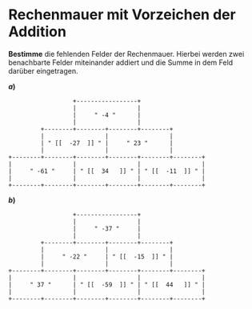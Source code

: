 <!--
version:  0.0.1

language: de

@style
input {
    text-align: center;
}

.flex-container {
    display: flex;
    flex-wrap: wrap;
    align-items: stretch;
    gap: 20px;
}

.flex-child {
    flex: 1;
    min-width: 350px;
    margin-right: 20px;
}

@media (max-width: 400px) {
    .flex-child {
        flex: 100%;
        margin-right: 0;
    }
}


.vertical-text {
    writing-mode: vertical-rl;
    transform: rotate(180deg);
    text-align: center;
}
@end

formula: \carry   \textcolor{red}{\scriptsize #1}
formula: \digit   \rlap{\carry{#1}}\phantom{#2}#2
formula: \permil  \text{‰}

import: https://raw.githubusercontent.com/LiaTemplates/Tikz-Jax/main/README.md

script: https://cdn.jsdelivr.net/gh/LiaTemplates/Tikz-Jax@main/dist/index.js


tags: Negative Zahlen, Addition, Subtraktion, mittel, niedrig, Bestimme

comment: Eine Rechenmauer für die Addition mit negativen Zahlen. Fülle alle Felder aus.

author: Martin Lommatzsch

-->




# Rechenmauer mit Vorzeichen der Addition

**Bestimme** die fehlenden Felder der Rechenmauer. Hierbei werden zwei benachbarte Felder miteinander addiert und die Summe in dem Feld darüber eingetragen.





__$a)\;\;$__

``` ascii
                  +-----------------+
                  |                 |
                  |     " -4 "      |
                  |                 |
         +--------+--------+--------+--------+
         |                 |                 |
         | " [[  -27  ]] " |     " 23 "      |
         |                 |                 |
+--------+--------+--------+--------+--------+--------+
|                 |                 |                 |
|     " -61 "     | " [[  34   ]] " | " [[  -11  ]] " |
|                 |                 |                 |
+--------+--------+--------+--------+--------+--------+                                       
```




__$b)\;\;$__

``` ascii
                  +-----------------+
                  |                 |
                  |     " -37 "     |
                  |                 |
         +--------+--------+--------+--------+
         |                 |                 |
         |     " -22 "     | " [[  -15  ]] " |
         |                 |                 |
+--------+--------+--------+--------+--------+--------+
|                 |                 |                 |
|     " 37 "      | " [[  -59  ]] " | " [[  44   ]] " |
|                 |                 |                 |
+--------+--------+--------+--------+--------+--------+                                       
```









